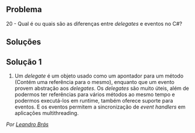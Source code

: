 ## Problema

20 - Qual é ou quais são as diferenças entre _delegates_ e eventos no C#?

## Soluções

## Solução 1

1. Um _delegate_ é um objeto usado como um apontador para um método (Contém 
uma referência para o mesmo), enquanto que um evento provem abstração aos 
_delegates_. Os _delegates_ são muito úteis, além de podermos ter 
referências para vários métodos ao mesmo tempo e podermos executá-los em 
runtime, também oferece suporte para eventos. E os eventos permitem a
sincronização de _event handlers_ em aplicações multithreading.

*Por [Leandro Brás](https://github.com/xShadoWalkeR)*